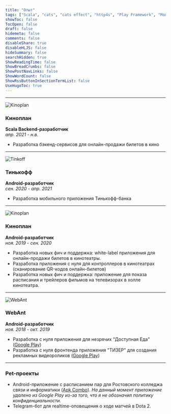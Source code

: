 ```yaml
---
title: "Опыт"
tags: ["Scala", "cats", "cats effect", "http4s", "Play Framework", "MongoDB", "Grafana", "Prometheus", "Docker", "Graylog"]
showToc: false
TocOpen: false
draft: false
hidemeta: false
comments: false
disableShare: true
disableHLJS: false
hideSummary: false
searchHidden: true
ShowReadingTime: false
ShowBreadCrumbs: false
ShowPostNavLinks: false
ShowWordCount: false
ShowRssButtonInSectionTermList: false
UseHugoToc: true
---
```


---
![Kinoplan](/images/kinoplan.jpg) 
### Киноплан
**Scala Backend-разработчик**  
*апр. 2021 - н.в.*

* Разработка бэкенд-сервисов для онлайн-продажи билетов в кино

---
![Tinkoff](/images/tinkoff.jpg) 
### Тинькофф
**Android-разработчик**  
*сен. 2020 - апр. 2021*

* Разработка мобильного приложения Тинькофф-банка

---
![Kinoplan](/images/kinoplan.jpg) 
### Киноплан
**Android-разработчик**  
*ноя. 2019 - сен. 2020*

* Разработка новых фич и поддержка: white-label приложения для онлайн-продажи билетов в кинотеатры.
* Разработка приложения с нуля для контроллеров в кинотеатрах (сканирование QR-кодов онлайн-билетов)
* Разработка новых фич и поддержка: приложение для показа расписания и трейлеров фильмов на телевизорах в холле кинотеатра.

---
![WebAnt](/images/webant.jpg) 
### WebAnt
**Android-разработчик**  
*ноя. 2018 - окт. 2019*

* Разработка с нуля приложения для незрячих "Доступная Еда" ([Google Play](https://play.google.com/store/apps/details?id=ru.webant.easyfood.app))
* Разработка с нуля фронтенда приложения "ТИЗЕР" для создания рекламных видеороликов ([Google Play](https://play.google.com/store/apps/details?id=ru.webant.tizer))

---
### Pet-проекты

* Android-приложение с расписанием пар для Ростовского колледжа связи и информатики ([Apk Combo](https://apkcombo.com/ru/ркси-мобильный-колледж/com.shepelevkirill.rksi/)). *На данный момент приложение удалено из Google Play из-за того, что я не обозначил политику конфиденциальности.*
* Telegram-бот для realtime-оповещения о ходе матчей в Dota 2. 